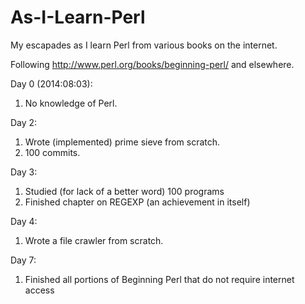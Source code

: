 As-I-Learn-Perl
===============

My escapades as I learn Perl from various books on the internet.

Following http://www.perl.org/books/beginning-perl/ and elsewhere.

Day 0 (2014:08:03): 
  1. No knowledge of Perl.

Day 2: 
  1. Wrote (implemented) prime sieve from scratch.
  2. 100 commits.

Day 3:
  1. Studied (for lack of a better word) 100 programs
  2. Finished chapter on REGEXP (an achievement in itself)
  
Day 4:
  1. Wrote a file crawler from scratch.

Day 7:
  1. Finished all portions of Beginning Perl that do not require internet access